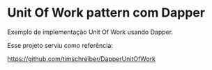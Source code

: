 # Unit Of Work pattern com Dapper

Exemplo de implementação Unit Of Work usando Dapper.

Esse projeto serviu como referência:

https://github.com/timschreiber/DapperUnitOfWork
